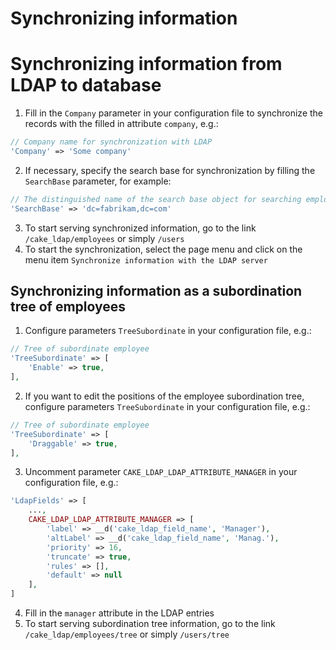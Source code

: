 # Synchronizing information

# Synchronizing information from LDAP to database

1. Fill in the `Company` parameter in your configuration file to synchronize
  the records with the filled in attribute `company`, e.g.:
```php
// Company name for synchronization with LDAP
'Company' => 'Some company'
```
2. If necessary, specify the search base for synchronization by filling the `SearchBase` parameter, for example:
```php
// The distinguished name of the search base object for searching employees in LDAP.
'SearchBase' => 'dc=fabrikam,dc=com'
```
3. To start serving synchronized information, go to the link `/cake_ldap/employees` or simply `/users`
4. To start the synchronization, select the page menu and click on the menu item `Synchronize information with the LDAP server`

## Synchronizing information as a subordination tree of employees

1. Configure parameters `TreeSubordinate` in your configuration file, e.g.:
```php
// Tree of subordinate employee
'TreeSubordinate' => [
    'Enable' => true,
],
```
2. If you want to edit the positions of the employee subordination tree,
  configure parameters `TreeSubordinate` in your configuration file, e.g.:
```php
// Tree of subordinate employee
'TreeSubordinate' => [
    'Draggable' => true,
],
```
3. Uncomment parameter `CAKE_LDAP_LDAP_ATTRIBUTE_MANAGER` in your configuration file, e.g.:
```php
'LdapFields' => [
    ...,
    CAKE_LDAP_LDAP_ATTRIBUTE_MANAGER => [
        'label' => __d('cake_ldap_field_name', 'Manager'),
        'altLabel' => __d('cake_ldap_field_name', 'Manag.'),
        'priority' => 16,
        'truncate' => true,
        'rules' => [],
        'default' => null
    ],
]
```
4. Fill in the `manager` attribute in the LDAP entries
5. To start serving subordination tree information, go to the link `/cake_ldap/employees/tree` or simply `/users/tree`

